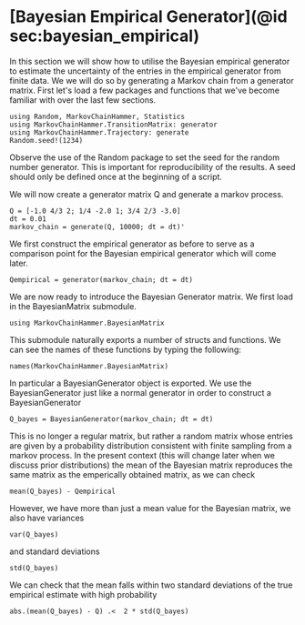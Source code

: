 # [Bayesian Empirical Generator](@id sec:bayesian_empirical)

In this section we will show how to utilise the Bayesian empirical generator to estimate the uncertainty of the entries in the empirical generator from finite data. We we will do so by generating a Markov chain from a generator matrix. First let's load a few packages and functions that we've become familiar with over the last few sections.
```@example bayesian_empirical_generator
using Random, MarkovChainHammer, Statistics
using MarkovChainHammer.TransitionMatrix: generator
using MarkovChainHammer.Trajectory: generate
Random.seed!(1234)
```
Observe the use of the Random package to set the seed for the random number generator. This is important for reproducibility of the results. A seed should only be defined once at the beginning of a script. 

We will now create a generator matrix Q and generate a markov process.

```@example bayesian_empirical_generator
Q = [-1.0 4/3 2; 1/4 -2.0 1; 3/4 2/3 -3.0]
dt = 0.01
markov_chain = generate(Q, 10000; dt = dt)'
```

We first construct the empirical generator as before to serve as a comparison point for the Bayesian empirical generator which will come later.

```@example bayesian_empirical_generator
Qempirical = generator(markov_chain; dt = dt)
```

We are now ready to introduce the Bayesian Generator matrix. We first load in the BayesianMatrix submodule.

```@example bayesian_empirical_generator
using MarkovChainHammer.BayesianMatrix
```

This submodule naturally exports a number of structs and functions. We can see the names of these functions by typing the following: 
```@example bayesian_empirical_generator
names(MarkovChainHammer.BayesianMatrix)
```

In particular a BayesianGenerator object is exported. We use the BayesianGenerator just like a normal generator in order to construct a BayesianGenerator

```@example bayesian_empirical_generator
Q_bayes = BayesianGenerator(markov_chain; dt = dt)
```

This is no longer a regular matrix, but rather a random matrix whose entries are given by a probability distribution consistent with finite sampling from a markov process. In the present context (this will change later when we discuss prior distributions) the mean of the Bayesian matrix reproduces the same matrix as the emperically obtained matrix, as we can check

```@example bayesian_empirical_generator
mean(Q_bayes) - Qempirical
```

However, we have more than just a mean value for the Bayesian matrix, we also have variances 
```@example bayesian_empirical_generator
var(Q_bayes)
```
and standard deviations
```@example bayesian_empirical_generator
std(Q_bayes)
```

We can check that the mean falls within two standard deviations of the true empirical estimate with high probability

```@example bayesian_empirical_generator
abs.(mean(Q_bayes) - Q) .<  2 * std(Q_bayes)
```


